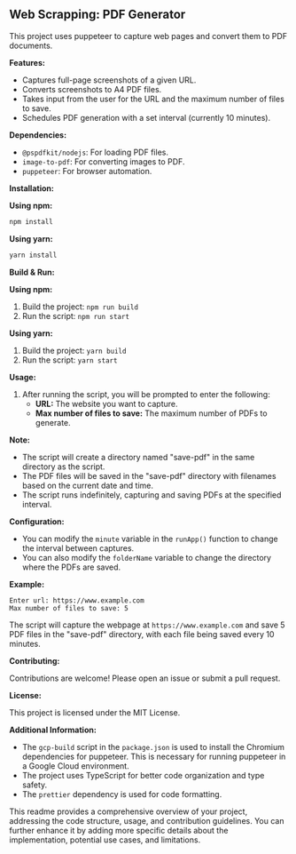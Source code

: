 ## Web Scrapping: PDF Generator

This project uses puppeteer to capture web pages and convert them to PDF documents.

**Features:**

- Captures full-page screenshots of a given URL.
- Converts screenshots to A4 PDF files.
- Takes input from the user for the URL and the maximum number of files to save.
- Schedules PDF generation with a set interval (currently 10 minutes).

**Dependencies:**

- `@pspdfkit/nodejs`: For loading PDF files.
- `image-to-pdf`: For converting images to PDF.
- `puppeteer`: For browser automation.

**Installation:**

**Using npm:**

```bash
npm install
```

**Using yarn:**

```bash
yarn install
```

**Build & Run:**

**Using npm:**

1. Build the project: `npm run build`
2. Run the script: `npm run start`

**Using yarn:**

1. Build the project: `yarn build`
2. Run the script: `yarn start`

**Usage:**

1. After running the script, you will be prompted to enter the following:
   - **URL:** The website you want to capture.
   - **Max number of files to save:** The maximum number of PDFs to generate.

**Note:**

- The script will create a directory named "save-pdf" in the same directory as the script.
- The PDF files will be saved in the "save-pdf" directory with filenames based on the current date and time.
- The script runs indefinitely, capturing and saving PDFs at the specified interval.

**Configuration:**

- You can modify the `minute` variable in the `runApp()` function to change the interval between captures.
- You can also modify the `folderName` variable to change the directory where the PDFs are saved.

**Example:**

```
Enter url: https://www.example.com
Max number of files to save: 5
```

The script will capture the webpage at `https://www.example.com` and save 5 PDF files in the "save-pdf" directory, with each file being saved every 10 minutes.

**Contributing:**

Contributions are welcome! Please open an issue or submit a pull request.

**License:**

This project is licensed under the MIT License.

**Additional Information:**

- The `gcp-build` script in the `package.json` is used to install the Chromium dependencies for puppeteer. This is necessary for running puppeteer in a Google Cloud environment.
- The project uses TypeScript for better code organization and type safety.
- The `prettier` dependency is used for code formatting.

This readme provides a comprehensive overview of your project, addressing the code structure, usage, and contribution guidelines. You can further enhance it by adding more specific details about the implementation, potential use cases, and limitations.
